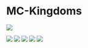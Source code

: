 # MC-Kingdoms
<img src="https://www.bisecthosting.com/images/CF/MCKingdoms/BH_MC_HEADER.webp" title="" alt=" " data-align="center">

![](https://img.shields.io/badge/Our%20projects-96DC5F?labelColor=95BD20&style=for-the-badge&logo=curseforge&color=A6DBF8)‎  ‎ ‎ ‎‎ ‎  ‎‎‎ ‎  ‎ ‎ ‎ ![](https://img.shields.io/badge/Rent%20a%20server-A6DBF8?labelColor=95BD20&style=for-the-badge&logo=bisecthosting&logoColor=0D1129&color=A6DBF8)‎ ‎‎ ‎  ‎‎ ‎  ‎ ‎‎ ‎ ‎‎  ‎ ‎ [![](https://img.shields.io/discord/920716981303377952?style=for-the-badge&logo=discord&labelColor=95BD20&color=A6DBF8)](https://discord.gg/JyURxyJFxZ)‎‎  ‎‎ ‎ ‎ ‎ ‎ ‎  ‎ ‎ ‎ ‎ ![](https://img.shields.io/badge/Buy%20Us%20a%20Coffee-96DC5F?labelColor=95BD20&style=for-the-badge&logo=kofi&color=A6DBF8)‎ ‎  ‎‎ ‎ ‎  ‎ ‎ ‎ ‎ ‎ ‎ ![](https://img.shields.io/badge/Our%20projects-96DC5F?labelColor=95BD20&style=for-the-badge&logo=modrinth&color=A6DBF8)
